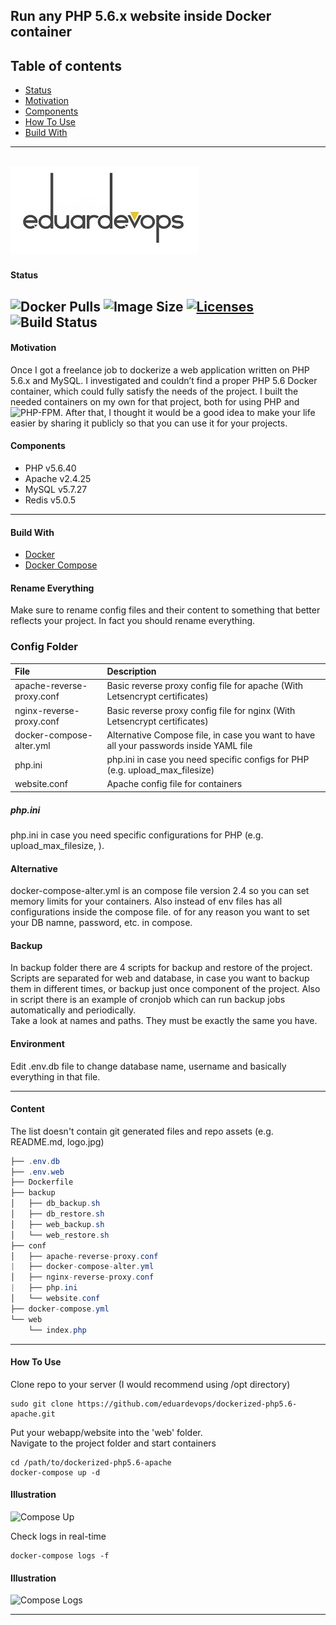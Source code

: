 ## Run any PHP 5.6.x website inside Docker container

## Table of contents
* [Status](#Status)
* [Motivation](#Motivation)
* [Components](#Components)
* [How To Use](#How-To-Use)
* [Build With](#Build-With)

-----
![Logo](./assets/logo.jpg)          
-----

#### Status
<img alt="Docker Pulls" src="https://img.shields.io/docker/pulls/eduardevops/php5.6.svg" style="max-width:100%;"> <img alt="Image Size" src="https://img.shields.io/microbadger/image-size/eduardevops/php5.6/latest" style="max-width:100%;"> <a href="https://www.gnu.org/licenses/gpl-3.0/"> <img alt="Licenses" src="https://img.shields.io/badge/License-GPLv3-blue.svg" style="max-width:100%;"> </a>
<img alt="Build Status" src="https://img.shields.io/docker/cloud/build/eduardevops/php5.6" style="max-width:100%;">
-----


#### Motivation
Once I got a freelance job to dockerize a web application written on PHP 5.6.x and MySQL. I investigated and couldn’t find a proper PHP 5.6 Docker container, which could fully satisfy the needs of the project. I built the needed containers on my own for that project, both for using PHP and  ![PHP-FPM](https://github.com/eduardevops/dockerized-php5.6-fpm).
After that, I thought it would be a good idea to make your life easier by sharing it publicly so that you can use it for your projects.


#### Components
*	PHP v5.6.40
*	Apache v2.4.25
*	MySQL v5.7.27
*	Redis v5.0.5

------
#### Build With
*	[Docker](https://www.docker.com/)
*	[Docker Compose](https://docs.docker.com/compose/install/)


#### Rename Everything
Make sure to rename config files and their content to something that better reflects your project. In fact you should rename everything.

### Config Folder

| File                        | Description                                                                             |
| :-------------------------- |:--------------------------------------------------------------------------------------- |
| apache-reverse-proxy.conf   | Basic reverse proxy config file for apache (With Letsencrypt certificates)              |
| nginx-reverse-proxy.conf    | Basic reverse proxy config file for nginx  (With Letsencrypt certificates)              |
| docker-compose-alter.yml    | Alternative Compose file, in case you want to have all your passwords inside YAML file  |
| php.ini                     | php.ini in case you need specific configs for PHP (e.g. upload_max_filesize)            |
| website.conf                | Apache config file for containers                                                       |



##### php.ini
php.ini  in case you need specific configurations for PHP (e.g. upload_max_filesize, ).

#### Alternative
docker-compose-alter.yml is an compose file version 2.4 so you can set memory limits for your containers. Also instead of env files has all configurations inside the compose file. of for any reason you want to set your DB namne, password, etc. in compose.

#### Backup
In backup folder there are 4 scripts for backup and restore of the project. Scripts are separated for web and database, in case you want to backup them in different times, or backup just once component of the project. Also in script there is an example of cronjob which can run backup jobs automatically and periodically.  
Take a look at names and paths. They must be exactly the same you have.

#### Environment
Edit .env.db file to change database name, username and basically everything in that file.

-----
#### Content
The list doesn't contain git generated files and repo assets (e.g. README.md, logo.jpg)

```java
├── .env.db
├── .env.web
├── Dockerfile
├── backup
│   ├── db_backup.sh
│   ├── db_restore.sh
│   ├── web_backup.sh
│   └── web_restore.sh
├── conf
│   ├── apache-reverse-proxy.conf
|   ├── docker-compose-alter.yml
│   ├── nginx-reverse-proxy.conf
|   ├── php.ini
│   └── website.conf
├── docker-compose.yml
└── web
    └── index.php
```

------
#### How To Use
Clone repo to your server (I would recommend using /opt directory)

```less
sudo git clone https://github.com/eduardevops/dockerized-php5.6-apache.git
```

Put your webapp/website into the 'web' folder. <br>
Navigate to the project folder and start containers

```less
cd /path/to/dockerized-php5.6-apache
docker-compose up -d
```

#### Illustration
![Compose Up](https://rawcdn.githack.com/eduardevops/dockerized-php5.6-apache/8b673db930eb8bc6401b74774ade1a40d808649c/assets/docker-compose-up.gif)

Check logs in real-time
```less
docker-compose logs -f
```

#### Illustration
![Compose Logs](https://rawcdn.githack.com/eduardevops/dockerized-php5.6-apache/e7ecae391b77bd311a52a96c17d200e342a6121e/assets/docker-compose-logs.gif)

------
